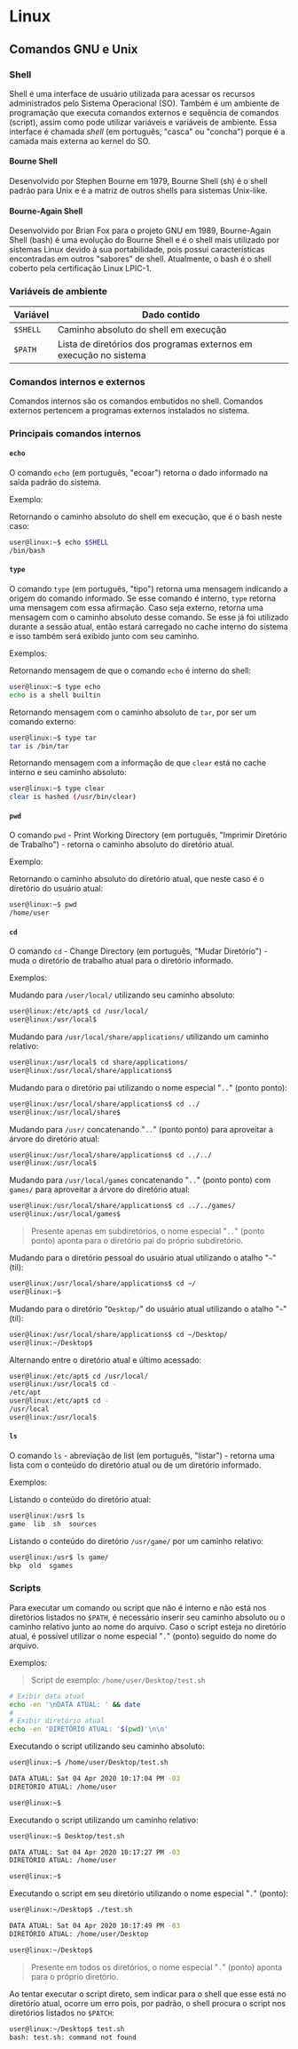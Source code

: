 # Linux

## Comandos GNU e Unix

### Shell

Shell é uma interface de usuário utilizada para acessar os recursos administrados pelo Sistema Operacional (SO). Também é um ambiente de programação que executa comandos externos e sequência de comandos (script), assim como pode utilizar variáveis e variáveis de ambiente. Essa interface é chamada *shell* (em português, "casca" ou "concha") porque é a camada mais externa ao kernel do SO.

#### Bourne Shell

Desenvolvido por Stephen Bourne em 1979, Bourne Shell (sh) é o shell padrão para Unix e é a matriz de outros shells para sistemas Unix-like.

#### Bourne-Again Shell

Desenvolvido por Brian Fox para o projeto GNU em 1989, Bourne-Again Shell (bash) é uma evolução do Bourne Shell e é o shell mais utilizado por sistemas Linux devido à sua portabilidade, pois possui características encontradas em outros "sabores" de shell. Atualmente, o bash é o shell coberto pela certificação Linux LPIC-1.

### Variáveis de ambiente

| Variável | Dado contido |
| --- | --- |
| `$SHELL` | Caminho absoluto do shell em execução |
| `$PATH` | Lista de diretórios dos programas externos em execução no sistema |

### Comandos internos e externos

Comandos internos são os comandos embutidos no shell. Comandos externos pertencem a programas externos instalados no sistema.

### Principais comandos internos

#### `echo`

O comando `echo` (em português, "ecoar") retorna o dado informado na saída padrão do sistema.

Exemplo:

Retornando o caminho absoluto do shell em execução, que é o bash neste caso:

```bash
user@linux:~$ echo $SHELL
/bin/bash
```

#### `type`

O comando `type` (em português, "tipo") retorna uma mensagem indicando a origem do comando informado. Se esse comando é interno, `type` retorna uma mensagem com essa afirmação. Caso seja externo, retorna uma mensagem com o caminho absoluto desse comando. Se esse já foi utilizado durante a sessão atual, então estará carregado no cache interno do sistema e isso também será exibido junto com seu caminho.

Exemplos:

Retornando mensagem de que o comando `echo` é interno do shell:

```bash
user@linux:~$ type echo
echo is a shell builtin
```

Retornando mensagem com o caminho absoluto de `tar`, por ser um comando externo:

```bash
user@linux:~$ type tar
tar is /bin/tar
```

Retornando mensagem com a informação de que `clear` está no cache interno e seu caminho absoluto:

```bash
user@linux:~$ type clear
clear is hashed (/usr/bin/clear)
```

#### `pwd`

O comando `pwd` - Print Working Directory (em português, "Imprimir Diretório de Trabalho") - retorna o caminho absoluto do diretório atual.

Exemplo:

Retornando o caminho absoluto do diretório atual, que neste caso é o diretório do usuário atual:

```bash
user@linux:~$ pwd
/home/user
```

#### `cd`

O comando `cd` - Change Directory (em português, "Mudar Diretório") - muda o diretório de trabalho atual para o diretório informado.

Exemplos:

Mudando para `/user/local/` utilizando seu caminho absoluto:

```bash
user@linux:/etc/apt$ cd /usr/local/
user@linux:/usr/local$
```

Mudando para `/usr/local/share/applications/` utilizando um caminho relativo:

```bash
user@linux:/usr/local$ cd share/applications/
user@linux:/usr/local/share/applications$
```

Mudando para o diretório pai utilizando o nome especial "`..`" (ponto ponto):

```bash
user@linux:/usr/local/share/applications$ cd ../
user@linux:/usr/local/share$
```

Mudando para `/usr/` concatenando "`..`" (ponto ponto) para aproveitar a árvore do diretório atual:

```bash
user@linux:/usr/local/share/applications$ cd ../../
user@linux:/usr/local$
```

Mudando para `/usr/local/games` concatenando "`..`" (ponto ponto) com `games/` para aproveitar a árvore do diretório atual:

```bash
user@linux:/usr/local/share/applications$ cd ../../games/
user@linux:/usr/local/games$
```

> Presente apenas em subdiretórios, o nome especial "`..`" (ponto ponto) aponta para o diretório pai do próprio subdiretório.

Mudando para o diretório pessoal do usuário atual utilizando o atalho "`~`" (til):

```bash
user@linux:/usr/local/share/applications$ cd ~/
user@linux:~$
```

Mudando para o diretório "`Desktop/`" do usuário atual utilizando o atalho "`~`" (til):

```bash
user@linux:/usr/local/share/applications$ cd ~/Desktop/
user@linux:~/Desktop$
```

Alternando entre o diretório atual e último acessado:

```bash
user@linux:/etc/apt$ cd /usr/local/
user@linux:/usr/local$ cd -
/etc/apt
user@linux:/etc/apt$ cd -
/usr/local
user@linux:/usr/local$
```

#### `ls`

O comando `ls` - abreviação de list (em português, "listar") - retorna uma lista com o conteúdo do diretório atual ou de um diretório informado.

Exemplos:

Listando o conteúdo do diretório atual:

```bash
user@linux:/usr$ ls
game  lib  sh  sources
```

Listando o conteúdo do diretório `/usr/game/` por um caminho relativo:

```bash
user@linux:/usr$ ls game/
bkp  old  sgames
```

### Scripts

Para executar um comando ou script que não é interno e não está nos diretórios listados no `$PATH`, é necessário inserir seu caminho absoluto ou o caminho relativo junto ao nome do arquivo. Caso o script esteja no diretório atual, é possível utilizar o nome especial "`.`" (ponto) seguido do nome do arquivo.

Exemplos:

> Script de exemplo: `/home/user/Desktop/test.sh`

```bash
# Exibir data atual
echo -en '\nDATA ATUAL: ' && date
#
# Exibir diretório atual
echo -en 'DIRETÓRIO ATUAL: '$(pwd)'\n\n'
```

Executando o script utilizando seu caminho absoluto:

```bash
user@linux:~$ /home/user/Desktop/test.sh

DATA ATUAL: Sat 04 Apr 2020 10:17:04 PM -03
DIRETÓRIO ATUAL: /home/user

user@linux:~$
```

Executando o script utilizando um caminho relativo:

```bash
user@linux:~$ Desktop/test.sh

DATA ATUAL: Sat 04 Apr 2020 10:17:27 PM -03
DIRETÓRIO ATUAL: /home/user

user@linux:~$
```

Executando o script em seu diretório utilizando o nome especial "`.`" (ponto):

```bash
user@linux:~/Desktop$ ./test.sh

DATA ATUAL: Sat 04 Apr 2020 10:17:49 PM -03
DIRETÓRIO ATUAL: /home/user/Desktop

user@linux:~/Desktop$
```

> Presente em todos os diretórios, o nome especial "`.`" (ponto) aponta para o próprio diretório.

Ao tentar executar o script direto, sem indicar para o shell que esse está no diretório atual, ocorre um erro pois, por padrão, o shell procura o script nos diretórios listados no `$PATCH`:

```bash
user@linux:~/Desktop$ test.sh
bash: test.sh: command not found
```
